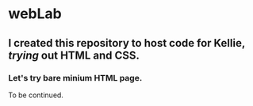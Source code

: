 # webLab

## I created this repository to host code for Kellie, *trying* out HTML and CSS.

### Let's try bare minium HTML page.

To be continued.

